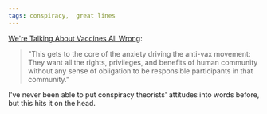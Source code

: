 ```yaml
---
tags: conspiracy,  great lines
---
```


<p><a href="https://www.theatlantic.com/ideas/archive/2021/07/freedom-is-the-only-argument-that-might-work-with-vaccine-holdouts/619609/">We're Talking About Vaccines All Wrong</a>:</p>

<blockquote>
<p>"This gets to the core of the anxiety driving the anti-vax movement: They want all the rights, privileges, and benefits of human community without any sense of obligation to be responsible participants in that community."</p>
</blockquote>

<p>I've never been able to put conspiracy theorists' attitudes into words before, but this hits it on the head.</p>
